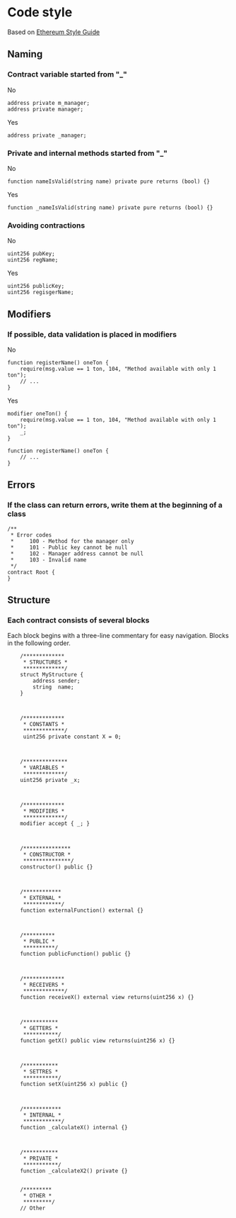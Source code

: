 # Code style
Based on [Ethereum Style Guide](https://docs.soliditylang.org/en/v0.5.3/style-guide.html)

## Naming
### Contract variable started from "_"
No
```sol
address private m_manager;
address private manager;
```

Yes
```sol
address private _manager;
```

### Private and internal methods started from "_"
No
```sol
function nameIsValid(string name) private pure returns (bool) {}
```

Yes
```sol
function _nameIsValid(string name) private pure returns (bool) {}
```

### Avoiding contractions
No
```sol
uint256 pubKey;
uint256 regName;
```

Yes
```sol
uint256 publicKey;
uint256 regisgerName;
```


## Modifiers
### If possible, data validation is placed in modifiers
No
```sol
function registerName() oneTon {
    require(msg.value == 1 ton, 104, "Method available with only 1 ton");
    // ...
}
```

Yes
```sol
modifier oneTon() {
    require(msg.value == 1 ton, 104, "Method available with only 1 ton");
    _;
}

function registerName() oneTon {
    // ...
}
```

## Errors
### If the class can return errors, write them at the beginning of a class
```sol
/**
 * Error codes
 *     100 - Method for the manager only
 *     101 - Public key cannot be null
 *     102 - Manager address cannot be null
 *     103 - Invalid name
 */
contract Root {
}
```

## Structure
### Each contract consists of several blocks
Each block begins with a three-line commentary for easy navigation. Blocks in the following order.
```sol
    /*************
     * STRUCTURES *
     *************/
    struct MyStructure {
        address sender;
        string  name;
    }
    
    
    
    /*************
     * CONSTANTS *
     *************/
     uint256 private constant X = 0;
     
     
     
    /**************
     * VARIABLES *
     *************/
    uint256 private _x;
     
     
     
    /*************
     * MODIFIERS *
     *************/
    modifier accept { _; }
    
    
    
    /***************
     * CONSTRUCTOR *
     ***************/
    constructor() public {}
     
     
     
    /************
     * EXTERNAL *
     ************/
    function externalFunction() external {}
     
     
     
    /**********
     * PUBLIC *
     **********/
    function publicFunction() public {}
     
     
     
    /*************
     * RECEIVERS *
     *************/
    function receiveX() external view returns(uint256 x) {}
    
    
      
    /***********
     * GETTERS *
     ***********/
    function getX() public view returns(uint256 x) {}
     
     
     
    /***********
     * SETTRES *
     ***********/
    function setX(uint256 x) public {}
     
     
     
    /************
     * INTERNAL *
     ************/
    function _calculateX() internal {}
     
     
     
    /***********
     * PRIVATE *
     ***********/
    function _calculateX2() private {}
     
     
    /*********
     * OTHER *
     *********/
    // Other
```